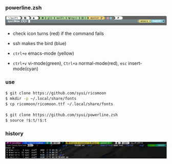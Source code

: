 ### powerline.zsh

![](./png/powerline.zsh_v2.png)

- check icon turns (red) if the command fails

- ssh makes the bird (blue)

- `ctrl+e` emacs-mode (yellow)

- `ctrl+v` vi-mode(green), `Ctrl+a` normal-mode(red), `esc` insert-mode(cyan)

### use

```bash
$ git clone https://github.com/syui/ricomoon
$ mkdir -p ~/.local/share/fonts
$ cp ricomoon/ricomoon.ttf ~/.local/share/fonts

$ git clone https://github.com/syui/powerline.zsh
$ source !$:t/!$:t
```

### history

![](./png/powerline.zsh_v1.png)
